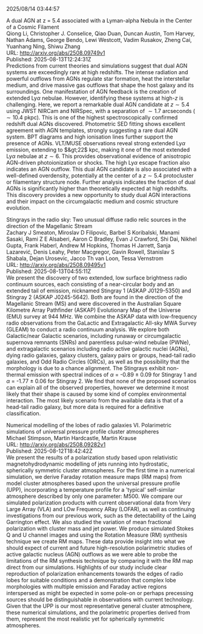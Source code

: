 2025/08/14 03:44:57  

A dual AGN at z = 5.4 associated with a Lyman-alpha Nebula in the Center
  of a Cosmic Filament  
Qiong Li, Christopher J. Conselice, Qiao Duan, Duncan Austin, Tom Harvey, Nathan Adams, George Bendo, Lewi Westcott, Vadim Rusakov, Zheng Cai, Yuanhang Ning, Shiwu Zhang  
URL: http://arxiv.org/abs/2508.09749v1  
Published: 2025-08-13T12:24:31Z  
  Predictions from current theories and simulations suggest that dual AGN systems are exceedingly rare at high redshifts. The intense radiation and powerful outflows from AGNs regulate star formation, heat the interstellar medium, and drive massive gas outflows that shape the host galaxy and its surroundings. One manifestation of AGN feedback is the creation of extended Ly$\alpha$ nebulae. However, identifying these systems at high-$z$ is challenging. Here, we report a remarkable dual AGN candidate at $z \sim 5.4$ using JWST NIRCam and NIRSpec, with a separation of $\sim1.7$ arcseconds ($\sim10.4$ pkpc). This is one of the highest spectroscopically confirmed redshift dual AGNs discovered. Photometric SED fitting shows excellent agreement with AGN templates, strongly suggesting a rare dual AGN system. BPT diagrams and high ionisation lines further support the presence of AGNs. VLT/MUSE observations reveal strong extended Ly$\alpha$ emission, extending to $&gt;22$ kpc, making it one of the most extended Ly$\alpha$ nebulae at $z \sim 6$. This provides observational evidence of anisotropic AGN-driven photoionization or shocks. The high Ly$\alpha$ escape fraction also indicates an AGN outflow. This dual AGN candidate is also associated with a well-defined overdensity, potentially at the center of a $z \sim 5.4$ protocluster or filamentary structure node. Further analysis indicates the fraction of dual AGNs is significantly higher than theoretically expected at high redshifts. This discovery provides a new opportunity to study dual AGN interactions and their impact on the circumgalactic medium and cosmic structure evolution.   

Stingrays in the radio sky: Two unusual diffuse radio relic sources in
  the direction of the Magellanic Stream  
Zachary J Smeaton, Miroslav D Filipovic, Barbel S Koribalski, Manami Sasaki, Rami Z E Alsaberi, Aaron C Bradley, Evan J Crawford, Shi Dai, Nikhel Gupta, Frank Haberl, Andrew M Hopkins, Thomas H Jarrett, Sanja Lazarević, Denis Leahy, Peter Macgregor, Gavin Rowell, Stanislav S Shabala, Dejan Urosevic, Jacco Th van Loon, Tessa Vernstrom  
URL: http://arxiv.org/abs/2508.09495v1  
Published: 2025-08-13T04:55:11Z  
  We present the discovery of two extended, low surface brightness radio continuum sources, each consisting of a near-circular body and an extended tail of emission, nicknamed Stingray 1 (ASKAP J0129-5350) and Stingray 2 (ASKAP J0245-5642). Both are found in the direction of the Magellanic Stream (MS) and were discovered in the Australian Square Kilometre Array Pathfinder (ASKAP) Evolutionary Map of the Universe (EMU) survey at 944 MHz. We combine the ASKAP data with low-frequency radio observations from the GaLactic and Extragalactic All-sky MWA Survey (GLEAM) to conduct a radio continuum analysis. We explore both Galactic/near Galactic scenarios, including runaway or circumgalactic supernova remnants (SNRs) and parentless pulsar-wind nebulae (PWNe), and extragalactic scenarios including radio active galactic nuclei (AGNs), dying radio galaxies, galaxy clusters, galaxy pairs or groups, head-tail radio galaxies, and Odd Radio Circles (ORCs), as well as the possibility that the morphology is due to a chance alignment. The Stingrays exhibit non-thermal emission with spectral indices of $\alpha$ = -0.89 $\pm$ 0.09 for Stingray 1 and $\alpha$ = -1.77 $\pm$ 0.06 for Stingray 2. We find that none of the proposed scenarios can explain all of the observed properties, however we determine it most likely that their shape is caused by some kind of complex environmental interaction. The most likely scenario from the available data is that of a head-tail radio galaxy, but more data is required for a definitive classification.   

Numerical modelling of the lobes of radio galaxies VI. Polarimetric
  simulations of universal pressure profile cluster atmospheres  
Michael Stimpson, Martin Hardcastle, Martin Krause  
URL: http://arxiv.org/abs/2508.09282v1  
Published: 2025-08-12T18:42:42Z  
  We present the results of a polarization study based upon relativistic magnetohydrodynamic modelling of jets running into hydrostatic, spherically symmetric cluster atmospheres. For the first time in a numerical simulation, we derive Faraday rotation measure maps (RM maps) from model cluster atmospheres based upon the universal pressure profile (UPP), incorporating a temperature profile for a 'typical' self-similar atmosphere described by only one parameter: M500. We compare our simulated polarization products with current observational data from Very Large Array (VLA) and LOw Frequency ARay (LOFAR), as well as continuing investigations from our previous work, such as the detectability of the Laing Garrington effect. We also studied the variation of mean fractional polarization with cluster mass and jet power. We produce simulated Stokes Q and U channel images and using the Rotation Measure (RM) synthesis technique we create RM maps. These data provide insight into what we should expect of current and future high-resolution polarimetric studies of active galactic nucleus (AGN) outflows as we were able to probe the limitations of the RM synthesis technique by comparing it with the RM map direct from our simulations. Highlights of our study include clear reproduction of polarization enhancements towards the edges of radio lobes for suitable conditions and a demonstration that complex lobe morphologies with multiple emission and Faraday active regions interspersed as might be expected in some pole-on or perhaps precessing sources should be distinguishable in observations with current technology. Given that the UPP is our most representative general cluster atmosphere, these numerical simulations, and the polarimetric properties derived from them, represent the most realistic yet for spherically symmetric atmospheres.   


